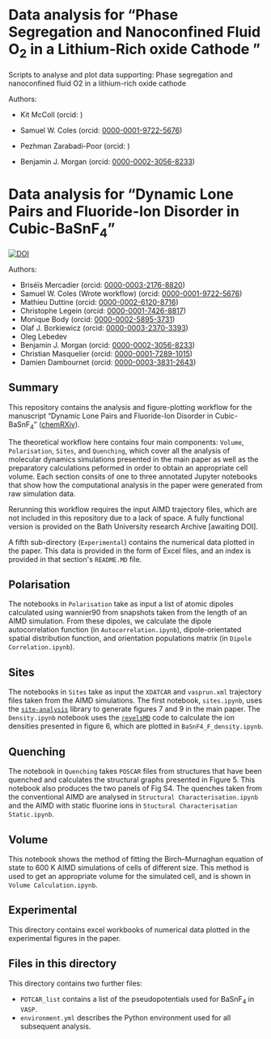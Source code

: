 # Data analysis for &ldquo;Phase Segregation and Nanoconfined Fluid O<sub>2</sub> in a Lithium-Rich oxide Cathode &rdquo;
Scripts to analyse and plot data supporting: Phase segregation and nanoconfined fluid O2 in a lithium-rich oxide cathode

Authors:
- Kit McColl (orcid: )
- Samuel W. Coles (orcid: [0000-0001-9722-5676](https://orcid.org/0000-0001-9722-5676))
- Pezhman Zarabadi-Poor (orcid: )

- Benjamin J. Morgan (orcid: [0000-0002-3056-8233](https://orcid.org/0000-0002-3056-8233))






# Data analysis for &ldquo;Dynamic Lone Pairs and Fluoride-Ion Disorder in Cubic-BaSnF<sub>4</sub>&rdquo;
[![DOI](https://zenodo.org/badge/672827700.svg)](https://zenodo.org/badge/latestdoi/672827700)



Authors:
- Bris&eacute;&iuml;s Mercadier (orcid: [0000-0003-2176-8820](https://orcid.org/0000-0003-2176-8820))
- Samuel W. Coles (Wrote workflow) (orcid: [0000-0001-9722-5676](https://orcid.org/0000-0001-9722-5676)) 
- Mathieu Duttine (orcid: [0000-0002-6120-8716](https://orcid.org/0000-0002-6120-8716))
- Christophe Legein (orcid: [0000-0001-7426-8817](https://orcid.org/0000-0001-7426-8817))
- Monique Body (orcid: [0000-0002-5895-3731](https://orcid.org/0000-0002-5895-3731))
- Olaf J. Borkiewicz (orcid: [0000-0003-2370-3393](https://orcid.org/0000-0003-2370-3393))
- Oleg Lebedev
- Benjamin J. Morgan (orcid: [0000-0002-3056-8233](https://orcid.org/0000-0002-3056-8233))
- Christian Masquelier (orcid: [0000-0001-7289-1015](https://orcid.org/0000-0001-7289-1015))
- Damien Dambournet (orcid: [0000-0003-3831-2643](https://orcid.org/0000-0003-3831-2643))

## Summary
This repository contains the analysis and figure-plotting workflow for the manuscript &ldquo;Dynamic Lone Pairs and Fluoride-Ion Disorder in Cubic-BaSnF<sub>4</sub>&rdquo; ([chemRXiv](https://doi.org/10.26434/chemrxiv-2023-m4014-v2)).

The theoretical workflow here contains four main components: `Volume`, `Polarisation`, `Sites`, and `Quenching`, which cover all the analysis of molecular dynamics simulations presented in the main paper as well as the preparatory calculations peformed in order to obtain an appropriate cell volume. Each section consits of one to three annotated Jupyter notebooks that show how the computational analysis in the paper were generated from raw simulation data.

Rerunning this workflow requires the input AIMD trajectory files, which are not included in this repository due to a lack of space. A fully functional version is provided on the Bath University research Archive [awaiting DOI].

A fifth sub-directory (`Experimental`) contains the numerical data plotted in the paper. This data is provided in the form of Excel files, and an index is provided in that section's `README.MD` file.

## Polarisation
The notebooks in `Polarisation` take as input a list of atomic dipoles calculated using wannier90 from snapshots taken from the length of an AIMD simulation. From these dipoles, we calculate the dipole autocorrelation function (in `Autocorrelation.ipynb`), dipole-orientated spatial distribution function, and orientation populations matrix (in `Dipole Correlation.ipynb`).

## Sites
The notebooks in `Sites` take as input the `XDATCAR` and `vasprun.xml` trajectory files taken from the AIMD simulations. The first notebook, `sites.ipynb`, uses the [`site-analysis`](https://github.com/bjmorgan/site-analysis) library to generate figures 7 and 9 in the main paper. The `Density.ipynb` notebook uses the [`revelsMD`](https://github.com/user200000/revelsmd) code to calculate the ion densities presented in figure 6,  which are plotted in `BaSnF4_F_density.ipynb`.

## Quenching
The notebook in `Quenching` takes `POSCAR` files from structures that have been quenched and calculates the structural graphs presented in Figure 5. This notebook also produces the two panels of Fig S4. The quenches taken from the conventional AIMD are analysed in `Structural Characterisation.ipynb` and the AIMD with static fluorine ions in `Stuctural Characterisation Static.ipynb`.

## Volume

This notebook shows the method of fitting the Birch&ndash;Murnaghan equation of state to 600&nbsp;K AIMD simulations of cells of different size. This method is used to get an appropriate volume for the simulated cell, and is shown in `Volume Calculation.ipynb`.

## Experimental

This directory contains excel workbooks of numerical data plotted in the experimental figures in the paper.

## Files in this directory

This directory contains two further files:
- `POTCAR_list` contains a list of the pseudopotentials used for BaSnF<sub>4</sub> in `VASP`.
- `environment.yml` describes the Python environment used for all subsequent analysis.

